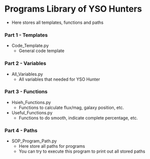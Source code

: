 # Programs Library of YSO Hunters
- Here stores all templates, functions and paths
### Part 1 - Templates
- Code_Template.py
  - General code template
### Part 2 - Variables
- All_Variables.py
    - All variables that needed for YSO Hunter
### Part 3 - Functions
- Hsieh_Functions.py
  - Functions to calculate flux/mag, galaxy position, etc.
- Useful_Functions.py
  - Functions to do smooth, indicate complete percentage, etc.
### Part 4 - Paths
- SOP_Program_Path.py
  - Here store all paths for programs
  - You can try to execute this program to print out all stored paths
